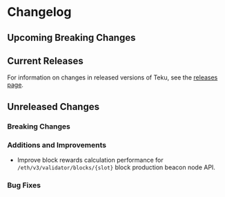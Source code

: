 # Changelog

## Upcoming Breaking Changes

## Current Releases

For information on changes in released versions of Teku, see
the [releases page](https://github.com/Consensys/teku/releases).

## Unreleased Changes

### Breaking Changes

### Additions and Improvements
- Improve block rewards calculation performance for `/eth/v3/validator/blocks/{slot}` block production beacon node API.

### Bug Fixes
